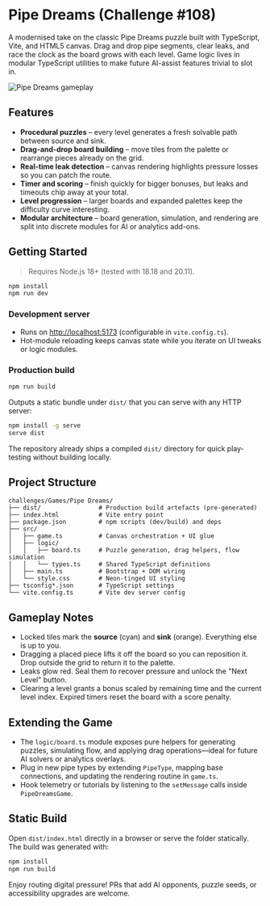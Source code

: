 # Pipe Dreams (Challenge #108)

A modernised take on the classic Pipe Dreams puzzle built with TypeScript, Vite, and HTML5 canvas. Drag and drop pipe segments, clear leaks, and race the clock as the board grows with each level. Game logic lives in modular TypeScript utilities to make future AI-assist features trivial to slot in.

![Pipe Dreams gameplay](./dist-preview.png)

## Features

- **Procedural puzzles** – every level generates a fresh solvable path between source and sink.
- **Drag-and-drop board building** – move tiles from the palette or rearrange pieces already on the grid.
- **Real-time leak detection** – canvas rendering highlights pressure losses so you can patch the route.
- **Timer and scoring** – finish quickly for bigger bonuses, but leaks and timeouts chip away at your total.
- **Level progression** – larger boards and expanded palettes keep the difficulty curve interesting.
- **Modular architecture** – board generation, simulation, and rendering are split into discrete modules for AI or analytics add-ons.

## Getting Started

> Requires Node.js 18+ (tested with 18.18 and 20.11).

```bash
npm install
npm run dev
```

### Development server

- Runs on <http://localhost:5173> (configurable in `vite.config.ts`).
- Hot-module reloading keeps canvas state while you iterate on UI tweaks or logic modules.

### Production build

```bash
npm run build
```

Outputs a static bundle under `dist/` that you can serve with any HTTP server:

```bash
npm install -g serve
serve dist
```

The repository already ships a compiled `dist/` directory for quick play-testing without building locally.

## Project Structure

```
challenges/Games/Pipe Dreams/
├── dist/                # Production build artefacts (pre-generated)
├── index.html           # Vite entry point
├── package.json         # npm scripts (dev/build) and deps
├── src/
│   ├── game.ts          # Canvas orchestration + UI glue
│   ├── logic/
│   │   ├── board.ts     # Puzzle generation, drag helpers, flow simulation
│   │   └── types.ts     # Shared TypeScript definitions
│   ├── main.ts          # Bootstrap + DOM wiring
│   └── style.css        # Neon-tinged UI styling
├── tsconfig*.json       # TypeScript settings
└── vite.config.ts       # Vite dev server config
```

## Gameplay Notes

- Locked tiles mark the **source** (cyan) and **sink** (orange). Everything else is up to you.
- Dragging a placed piece lifts it off the board so you can reposition it. Drop outside the grid to return it to the palette.
- Leaks glow red. Seal them to recover pressure and unlock the "Next Level" button.
- Clearing a level grants a bonus scaled by remaining time and the current level index. Expired timers reset the board with a score penalty.

## Extending the Game

- The `logic/board.ts` module exposes pure helpers for generating puzzles, simulating flow, and applying drag operations—ideal for future AI solvers or analytics overlays.
- Plug in new pipe types by extending `PipeType`, mapping base connections, and updating the rendering routine in `game.ts`.
- Hook telemetry or tutorials by listening to the `setMessage` calls inside `PipeDreamsGame`.

## Static Build

Open `dist/index.html` directly in a browser or serve the folder statically. The build was generated with:

```bash
npm install
npm run build
```

Enjoy routing digital pressure! PRs that add AI opponents, puzzle seeds, or accessibility upgrades are welcome.
